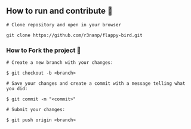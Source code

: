 ## How to run and contribute 🤔

```
# Clone repository and open in your browser

git clone https://github.com/r3nanp/flappy-bird.git
```

### How to Fork the project 💪

```
# Create a new branch with your changes:

$ git checkout -b <branch>
```

```
# Save your changes and create a commit with a message telling what you did:

$ git commit -m "<commit>"
```

```
# Submit your changes:

$ git push origin <branch>
```
